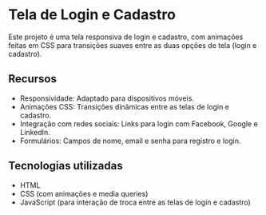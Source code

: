 # Tela de Login e Cadastro

Este projeto é uma tela responsiva de login e cadastro, com animações feitas em CSS para transições suaves entre as duas opções de tela (login e cadastro).

## Recursos
- Responsividade: Adaptado para dispositivos móveis.
- Animações CSS: Transições dinâmicas entre as telas de login e cadastro.
- Integração com redes sociais: Links para login com Facebook, Google e LinkedIn.
- Formulários: Campos de nome, email e senha para registro e login.

## Tecnologias utilizadas
- HTML
- CSS (com animações e media queries)
- JavaScript (para interação de troca entre as telas de login e cadastro)
